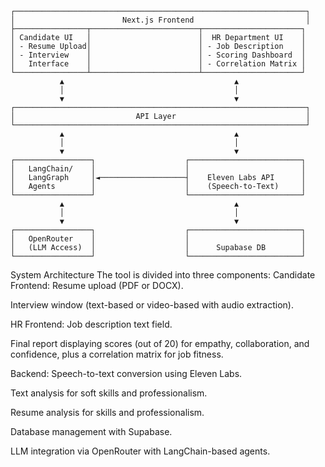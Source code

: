 ```
┌─────────────────────────────────────────────────────────────────┐
│                        Next.js Frontend                         │
├────────────────┬────────────────────────┬──────────────────────┐
│ Candidate UI   │                        │  HR Department UI    │
│ - Resume Upload│                        │ - Job Description    │
│ - Interview    │                        │ - Scoring Dashboard  │
│   Interface    │                        │ - Correlation Matrix │
└────────────────┴────────────────────────┴──────────────────────┘
           ▲                                      ▲
           │                                      │
           ▼                                      ▼
┌─────────────────────────────────────────────────────────────────┐
│                           API Layer                             │
└─────────────────────────────────────────────────────────────────┘
           ▲                                      ▲
           │                                      │
           ▼                                      ▼
┌─────────────────┐                    ┌─────────────────────────┐
│   LangChain/    │                    │                         │
│   LangGraph     │◄───────────────────┤    Eleven Labs API      │
│   Agents        │                    │    (Speech-to-Text)     │
└─────────────────┘                    └─────────────────────────┘
           ▲                                      ▲
           │                                      │
           ▼                                      ▼
┌─────────────────┐                    ┌─────────────────────────┐
│   OpenRouter    │                    │                         │
│   (LLM Access)  │                    │      Supabase DB        │
└─────────────────┘                    └─────────────────────────┘
```

System Architecture
The tool is divided into three components:
Candidate Frontend:
Resume upload (PDF or DOCX).

Interview window (text-based or video-based with audio extraction).

HR Frontend:
Job description text field.

Final report displaying scores (out of 20) for empathy, collaboration, and confidence, plus a correlation matrix for job fitness.

Backend:
Speech-to-text conversion using Eleven Labs.

Text analysis for soft skills and professionalism.

Resume analysis for skills and professionalism.

Database management with Supabase.

LLM integration via OpenRouter with LangChain-based agents.



